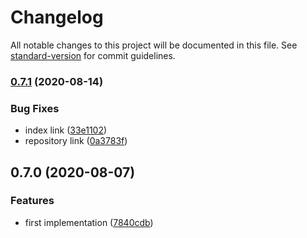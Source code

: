 # Changelog

All notable changes to this project will be documented in this file. See [standard-version](https://github.com/conventional-changelog/standard-version) for commit guidelines.

### [0.7.1](https://github.com/haztivity/hz-thermoquiz/compare/v0.7.0...v0.7.1) (2020-08-14)


### Bug Fixes

* index link ([33e1102](https://github.com/haztivity/hz-thermoquiz/commit/33e11020d0934151649f9ca57d9c8ddcb0f540d1))
* repository link ([0a3783f](https://github.com/haztivity/hz-thermoquiz/commit/0a3783f90190838b32b62d0a5769980a9bc5db98))

## 0.7.0 (2020-08-07)


### Features

* first implementation ([7840cdb](https://github.com/haztivity/hz-soupletter/commit/7840cdb4cfc90680e868b6364e95c40c46821515))
